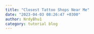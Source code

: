 ```yaml
---
title: "Closest Tattoo Shops Near Me"
date: "2023-04-03 08:26:47 +0300"
author: NrdyBhu1
category: tutorial blog
---
```

